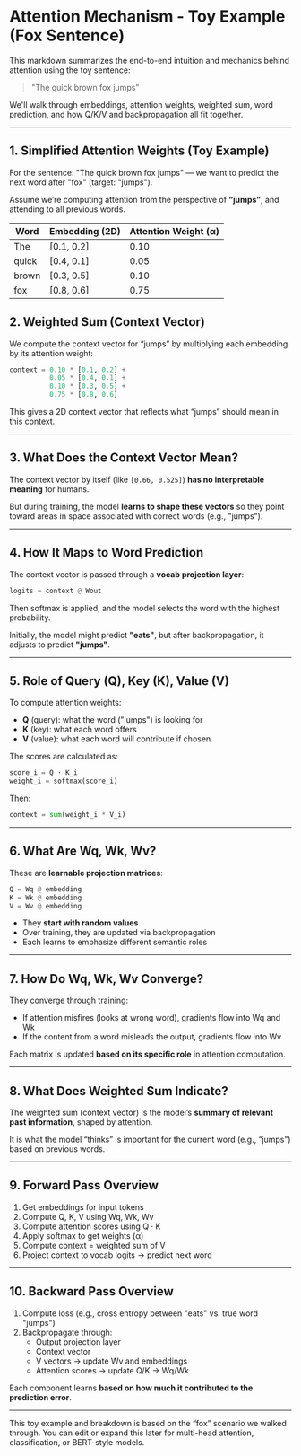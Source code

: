 # Attention Mechanism - Toy Example (Fox Sentence)

This markdown summarizes the end-to-end intuition and mechanics behind attention using the toy sentence:

> "The quick brown fox jumps"

We'll walk through embeddings, attention weights, weighted sum, word prediction, and how Q/K/V and backpropagation all fit together.

---

## 1. **Simplified Attention Weights (Toy Example)**
For the sentence: "The quick brown fox jumps" — we want to predict the next word after "fox" (target: "jumps").

Assume we’re computing attention from the perspective of **“jumps”**, and attending to all previous words.

| Word   | Embedding (2D)  | Attention Weight (α) |
|--------|------------------|------------------------|
| The    | [0.1, 0.2]       | 0.10                   |
| quick  | [0.4, 0.1]       | 0.05                   |
| brown  | [0.3, 0.5]       | 0.10                   |
| fox    | [0.8, 0.6]       | 0.75                   |


## 2. **Weighted Sum (Context Vector)**
We compute the context vector for “jumps” by multiplying each embedding by its attention weight:

```python
context = 0.10 * [0.1, 0.2] + 
          0.05 * [0.4, 0.1] + 
          0.10 * [0.3, 0.5] + 
          0.75 * [0.8, 0.6] 
```

This gives a 2D context vector that reflects what “jumps” should mean in this context.

---

## 3. **What Does the Context Vector Mean?**
The context vector by itself (like `[0.66, 0.525]`) **has no interpretable meaning** for humans.

But during training, the model **learns to shape these vectors** so they point toward areas in space associated with correct words (e.g., "jumps").

---

## 4. **How It Maps to Word Prediction**
The context vector is passed through a **vocab projection layer**:
```python
logits = context @ Wout
```
Then softmax is applied, and the model selects the word with the highest probability.

Initially, the model might predict **"eats"**, but after backpropagation, it adjusts to predict **"jumps"**.

---

## 5. **Role of Query (Q), Key (K), Value (V)**
To compute attention weights:

- **Q** (query): what the word ("jumps") is looking for
- **K** (key): what each word offers
- **V** (value): what each word will contribute if chosen

The scores are calculated as:
```python
score_i = Q · K_i
weight_i = softmax(score_i)
```

Then:
```python
context = sum(weight_i * V_i)
```

---

## 6. **What Are Wq, Wk, Wv?**
These are **learnable projection matrices**:
```python
Q = Wq @ embedding
K = Wk @ embedding
V = Wv @ embedding
```
- They **start with random values**
- Over training, they are updated via backpropagation
- Each learns to emphasize different semantic roles

---

## 7. **How Do Wq, Wk, Wv Converge?**
They converge through training:
- If attention misfires (looks at wrong word), gradients flow into Wq and Wk
- If the content from a word misleads the output, gradients flow into Wv

Each matrix is updated **based on its specific role** in attention computation.

---

## 8. **What Does Weighted Sum Indicate?**
The weighted sum (context vector) is the model’s **summary of relevant past information**, shaped by attention.

It is what the model “thinks” is important for the current word (e.g., “jumps”) based on previous words.

---

## 9. **Forward Pass Overview**
1. Get embeddings for input tokens
2. Compute Q, K, V using Wq, Wk, Wv
3. Compute attention scores using Q · K
4. Apply softmax to get weights (α)
5. Compute context = weighted sum of V
6. Project context to vocab logits → predict next word

---

## 10. **Backward Pass Overview**
1. Compute loss (e.g., cross entropy between "eats" vs. true word "jumps")
2. Backpropagate through:
   - Output projection layer
   - Context vector
   - V vectors → update Wv and embeddings
   - Attention scores → update Q/K → Wq/Wk

Each component learns **based on how much it contributed to the prediction error**.

---

This toy example and breakdown is based on the “fox” scenario we walked through. You can edit or expand this later for multi-head attention, classification, or BERT-style models.
